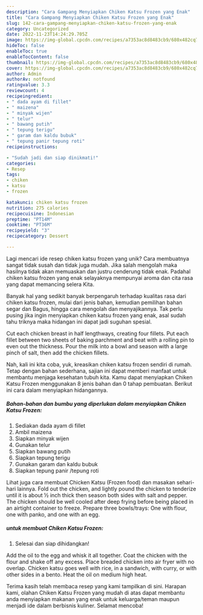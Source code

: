 ```yaml
---
description: "Cara Gampang Menyiapkan Chiken Katsu Frozen yang Enak"
title: "Cara Gampang Menyiapkan Chiken Katsu Frozen yang Enak"
slug: 142-cara-gampang-menyiapkan-chiken-katsu-frozen-yang-enak
category: Uncategorized
date: 2022-11-23T14:24:29.705Z
image: https://img-global.cpcdn.com/recipes/a7353ac8d8483cb9/680x482cq70/chiken-katsu-frozen-foto-resep-utama.jpg
hideToc: false
enableToc: true
enableTocContent: false
thumbnail: https://img-global.cpcdn.com/recipes/a7353ac8d8483cb9/680x482cq70/chiken-katsu-frozen-foto-resep-utama.jpg
cover: https://img-global.cpcdn.com/recipes/a7353ac8d8483cb9/680x482cq70/chiken-katsu-frozen-foto-resep-utama.jpg
author: Admin
authorAv: notfound
ratingvalue: 3.3
reviewcount: 4
recipeingredient:
- " dada ayam di fillet"
- " maizena"
- " minyak wijen"
- " telur"
- " bawang putih"
- " tepung terigu"
- " garam dan kaldu bubuk"
- " tepung panir tepung roti"
recipeinstructions:

- "Sudah jadi dan siap dinikmati!"
categories:
- Resep
tags:
- chiken
- katsu
- frozen

katakunci: chiken katsu frozen 
nutrition: 275 calories
recipecuisine: Indonesian
preptime: "PT14M"
cooktime: "PT36M"
recipeyield: "3"
recipecategory: Dessert

---
```





Lagi mencari ide resep chiken katsu frozen yang unik? Cara membuatnya sangat tidak susah dan tidak juga mudah. Jika salah mengolah maka hasilnya tidak akan memuaskan dan justru cenderung tidak enak. Padahal chiken katsu frozen yang enak selayaknya mempunyai aroma dan cita rasa yang dapat memancing selera Kita.





Banyak hal yang sedikit banyak berpengaruh terhadap kualitas rasa dari chiken katsu frozen, mulai dari jenis bahan, kemudian pemilihan bahan segar dan Bagus, hingga cara mengolah dan menyajikannya. Tak perlu pusing jika ingin menyiapkan chiken katsu frozen yang enak,      asal sudah tahu triknya maka hidangan ini dapat jadi suguhan spesial.














Cut each chicken breast in half lengthways, creating four fillets. Put each fillet between two sheets of baking parchment and beat with a rolling pin to even out the thickness. Pour the milk into a bowl and season with a large pinch of salt, then add the chicken fillets.






Nah, kali ini kita coba, yuk, kreasikan chiken katsu frozen sendiri di rumah. Tetap dengan bahan sederhana, sajian ini dapat memberi manfaat untuk membantu menjaga kesehatan tubuh kita. Kamu dapat menyiapkan Chiken Katsu Frozen menggunakan 8 jenis bahan dan 0 tahap pembuatan. Berikut ini cara dalam menyiapkan hidangannya.

<!--inarticleads1-->

##### Bahan-bahan dan bumbu yang diperlukan dalam menyiapkan Chiken Katsu Frozen:

1. Sediakan  dada ayam di fillet
1. Ambil  maizena
1. Siapkan  minyak wijen
1. Gunakan  telur
1. Siapkan  bawang putih
1. Siapkan  tepung terigu
1. Gunakan  garam dan kaldu bubuk
1. Siapkan  tepung panir /tepung roti


Lihat juga cara membuat Chicken Katsu (Frozen food) dan masakan sehari-hari lainnya. Fold out the chicken, and lightly pound the chicken to tenderize until it is about ½ inch thick then season both sides with salt and pepper. The chicken should be well cooled after deep frying before being placed in an airtight container to freeze. Prepare three bowls/trays: One with flour, one with panko, and one with an egg. 

<!--inarticleads2-->

#####  untuk membuat Chiken Katsu Frozen:


1. Selesai dan siap dihidangkan!

Add the oil to the egg and whisk it all together. Coat the chicken with the flour and shake off any excess. Place breaded chicken into air fryer with no overlap. Chicken katsu goes well with rice, in a sandwich, with curry, or with other sides in a bento. Heat the oil on medium high heat. 

Terima kasih telah membaca resep yang kami tampilkan di sini. Harapan kami, olahan Chiken Katsu Frozen yang mudah di atas dapat membantu anda menyiapkan makanan yang enak untuk keluarga/teman maupun menjadi ide dalam berbisnis kuliner. Selamat mencoba!
